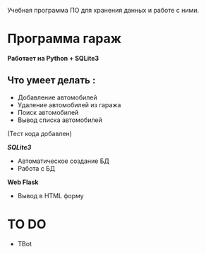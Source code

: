 Учебная программа ПО для хранения данных и работе с ними.
# Программа гараж

**Работает на Python + SQLite3**

## Что умеет делать :
* Добавление автомобилей
* Удаление автомобилей из гаража
* Поиск автомобилей
* Вывод списка автомобилей

(Тест кода добавлен)

***SQLite3***

* Автоматическое создание БД
* Работа с БД

**Web Flask**
* Вывод в HTML форму 
  
# TO DO

* TBot
